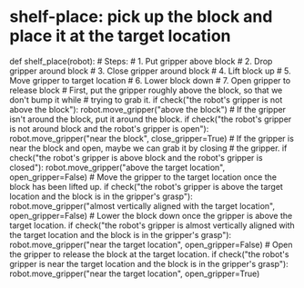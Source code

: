 # shelf-place: pick up the block and place it at the target location
def shelf_place(robot):
    # Steps:
    #  1. Put gripper above block
    #  2. Drop gripper around block
    #  3. Close gripper around block
    #  4. Lift block up
    #  5. Move gripper to target location
    #  6. Lower block down
    #  7. Open gripper to release block
    # First, put the gripper roughly above the block, so that we don't bump it while
    # trying to grab it.
    if check("the robot's gripper is not above the block"):
        robot.move_gripper("above the block")
    # If the gripper isn't around the block, put it around the block.
    if check("the robot's gripper is not around block and the robot's gripper is open"):
        robot.move_gripper("near the block", close_gripper=True)
    # If the gripper is near the block and open, maybe we can grab it by closing
    # the gripper.
    if check("the robot's gripper is above block and the robot's gripper is closed"):
        robot.move_gripper("above the target location", open_gripper=False)
    # Move the gripper to the target location once the block has been lifted up.
    if check("the robot's gripper is above the target location and the block is in the gripper's grasp"):
        robot.move_gripper("almost vertically aligned with the target location", open_gripper=False)
    # Lower the block down once the gripper is above the target location.
    if check("the robot's gripper is almost vertically aligned with the target location and the block is in the gripper's grasp"):
        robot.move_gripper("near the target location", open_gripper=False)
    # Open the gripper to release the block at the target location.
    if check("the robot's gripper is near the target location and the block is in the gripper's grasp"):
        robot.move_gripper("near the target location", open_gripper=True)